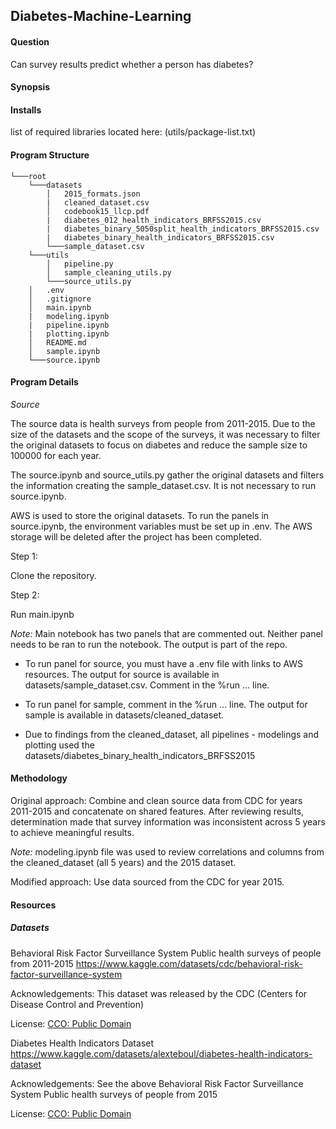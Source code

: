## Diabetes-Machine-Learning

#### Question

Can survey results predict whether a person has diabetes?

#### Synopsis


#### Installs
list of required libraries located here: (utils/package-list.txt)

#### Program Structure

    └───root
        └───datasets
            │   2015_formats.json
            |   cleaned_dataset.csv
            │   codebook15_llcp.pdf
            |   diabetes_012_health_indicators_BRFSS2015.csv
            |   diabetes_binary_5050split_health_indicators_BRFSS2015.csv
            |   diabetes_binary_health_indicators_BRFSS2015.csv
            └───sample_dataset.csv
        └───utils
            │   pipeline.py
            │   sample_cleaning_utils.py
            └───source_utils.py
        │   .env
        │   .gitignore
        │   main.ipynb
        |   modeling.ipynb
        |   pipeline.ipynb
        |   plotting.ipynb
        │   README.md
        │   sample.ipynb
        └───source.ipynb

#### Program Details

_Source_

The source data is health surveys from people from 2011-2015. Due to the size of the datasets and the scope of the surveys, it was necessary to filter the original datasets to focus on diabetes and reduce the sample size to 100000 for each year.

The source.ipynb and source_utils.py gather the original datasets and filters the information creating the sample_dataset.csv. It is not necessary to run source.ipynb.

AWS is used to store the original datasets. To run the panels in source.ipynb, the environment variables must be set up in .env. The AWS storage will be deleted after the project has been completed.

Step 1:

Clone the repository.

Step 2:

Run main.ipynb

_Note:_ Main notebook has two panels that are commented out. Neither panel needs to be ran to run the notebook. The output is part of the repo.

- To run panel for source, you must have a .env file with links to AWS resources. The output for source is available in datasets/sample_dataset.csv. Comment in the %run ... line.

- To run panel for sample, comment in the %run ... line. The output for sample is available in datasets/cleaned_dataset.

- Due to findings from the cleaned_dataset, all pipelines - modelings and plotting used the datasets/diabetes_binary_health_indicators_BRFSS2015

#### Methodology

Original approach: Combine and clean source data from CDC for years 2011-2015 and concatenate on shared features. After reviewing results, determination made that survey information was inconsistent across 5 years to achieve meaningful results.

_Note:_ modeling.ipynb file was used to review correlations and columns from the cleaned_dataset (all 5 years) and the 2015 dataset.

Modified approach: Use data sourced from the CDC for year 2015.

#### Resources


##### Datasets

Behavioral Risk Factor Surveillance System
Public health surveys of people from 2011-2015
https://www.kaggle.com/datasets/cdc/behavioral-risk-factor-surveillance-system

Acknowledgements:
This dataset was released by the CDC (Centers for Disease Control and Prevention)

License:
[CCO: Public Domain](https://creativecommons.org/publicdomain/zero/1.0/)

Diabetes Health Indicators Dataset
https://www.kaggle.com/datasets/alexteboul/diabetes-health-indicators-dataset

Acknowledgements:
See the above Behavioral Risk Factor Surveillance System
Public health surveys of people from 2015

License:
[CCO: Public Domain](https://creativecommons.org/publicdomain/zero/1.0/)
